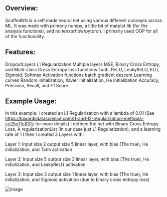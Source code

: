 ## Overview:
ScuffedNN is a self made neural net using various different concepts across ML. It was made with primarly numpy, a little bit of matplot lib (for the analysis functions), and no tensorflow/pytorch. 
I primarly used OOP for all of the functionality.

## Features:
DropoutLayers
L1 Regularization
Multiple layers
MSE, Binary Cross Entropy, and Multi-class Cross Entropy loss functions
Tanh, ReLU, LeakyReLU, ELU, Sigmoid, Softmax Activation functions
batch gradient descent
Learning curves
Random initialization, Xavier initialization, He initialization
Accuracy, Precision, Recall, and F1 Score

## Example Usage:
In this example:
I created an L1 Regularization with a lambda of 0.01 (See https://towardsdatascience.com/l1-and-l2-regularization-methods-ce25e7fc831c for more details)
I defined the net with Binary Cross Entropy Loss, A regularizationList (In our case just L1 Regularization), and a learning rate of 1
I then I created 3 Layers with:

Layer 1: Input size 2 output size 5 linear layer, with bias (The true), He initialization, and Tanh activation

Layer 2: Input size 5 output size 3 linear layer, with bias (The true), He initialization, and LeakyReLU activation

Layer 3: Input size 3 output size 1 linear layer, with bias (The true), He initialization, and Sigmoid activation (due to binary cross entropy loss)

![image](https://github.com/zayleak/ScuffedNN/assets/90633128/2479b715-57d9-4072-8e74-a7c4e64b7eb9)

